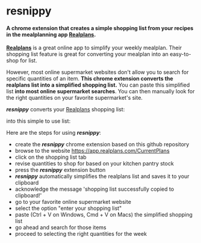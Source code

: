 # resnippy
#### A chrome extension that creates a simple shopping list from your recipes in the mealplanning app [**Realplans**](https://www.realplans.com "Go to the RealPlans's site").

[**Realplans**](https://www.realplans.com "Go to the RealPlans's site") is a great online app to simplify your weekly mealplan. Their shopping list feature is great for converting your mealplan into an easy-to-shop for list.

However, most online supermarket websites don't allow you to search for specific quantities of an item.
**This chrome extension converts the realplans list into a simplified shopping list.**
You can paste this simplified list **into most online supermarket searches**.
You can then manually look for the right quantities on your favorite supermarket's site.


**_resnippy_** converts your [Realplans](https://www.realplans.com "Go to the RealPlans's site") shopping list:


into this simple to use list:



Here are the steps for using **_resnippy_**:

  - create the **_resnippy_** chrome extension based on this github repository
  - browse to the website  https://app.realplans.com/CurrentPlans
  - click on the shopping list tab
  - revise quantities to shop for based on your kitchen pantry stock
  - press the **_resnippy_** extension button
  - **_resnippy_** automatically simplifies the realplans list and saves it to your clipboard
  - acknowledge the message 'shopping list successfully copied to clipboard!'
  - go to your favorite online supermarket website
  - select the option "enter your shopping list"
  - paste (Ctrl + V on Windows, Cmd + V on Macs) the simplified shopping list
  - go ahead and search for those items
  - proceed to selecting the right quantities for the week
